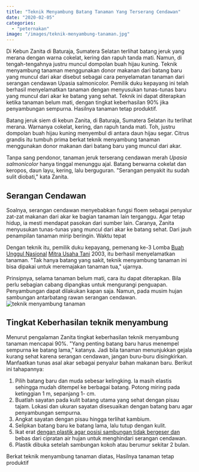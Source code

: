```yaml
---
title: "Teknik Menyambung Batang Tanaman Yang Terserang Cendawan"
date: "2020-02-05"
categories: 
  - "peternakan"
image: "/images/teknik-menyambung-tanaman.jpg"
---
```


Di Kebun Zanita di Baturaja, Sumatera Selatan terlihat batang jeruk yang merana dengan warna cokelat, kering dan rapuh tanda mati. Namun, di tengah-tengahnya justru muncul dompolan buah hijau kuning. Teknik menyambung tanaman menggunakan donor makanan dari batang baru yang muncul dari akar disebut sebagai cara penyelamatan tanaman dari serangan cendawan Upasia salmonicolor. Pemilik duku kepayang ini telah berhasil menyelamatkan tanaman dengan menyusukan tunas-tunas baru yang muncul dari akar ke batang yang sehat. Teknik ini dapat diterapkan ketika tanaman belum mati, dengan tingkat keberhasilan 90% jika penyambungan sempurna. Hasilnya tanaman tetap produktif.

Batang jeruk siem di kebun Zanita, di Baturaja, Sumatera Selatan itu terlihat merana. Warnanya cokelat, kering, dan rapuh tanda mati. Toh, justru dompolan buah hijau kuning menyembul di antara daun hijau segar. Citrus grandis itu tumbuh prima berkat teknik menyambung tanaman menggunakan donor makanan dari batang baru yang muncul dari akar.

Tanpa sang pendonor, tanaman jeruk terserang cendawan merah _Upasia salmonicolor_ hanya tinggal menunggu ajal. Batang berwarna cokelat dan keropos, daun layu, kering, lalu berguguran. "Serangan penyakit itu sudah sulit diobati," kata Zanita.

## Serangan Cendawan

Soalnya, serangan cendawan menyebabkan fungsi floem sebagai penyalur zat-zat makanan dari akar ke bagian tanaman lain terganggu. Agar tetap hidup, ia mesti mendapat pasokan dari sumber lain. Caranya, Zanita menyusukan tunas-tunas yang muncul dari akar ke batang sehat. Dari jauh penampilan tanaman mirip beringin. Waktu tepat

Dengan teknik itu, pemilik duku kepayang, pemenang ke-3 Lomba [Buah Unggul Nasional](http://localhost/mitra/permasalahan-seputar-rantai-pasok-buah.html) [Mitra Usaha Tani](http://localhost/mitra) 2003, itu berhasil menyelamatkan tanaman. "Tak hanya batang yang sakit, teknik menyambung tanaman ini bisa dipakai untuk meremajakan tanaman tua," ujarnya.

Prinsipnya, selama tanaman belum mati, cara itu dapat diterapkan. Bila perlu sebagian cabang dipangkas untuk mengurangi penguapan. Penyambungan dapat dilakukan kapan saja. Namun, pada musim hujan sambungan antarbatang rawan serangan cendawan. ![teknik menyambung tanaman](/images/teknik-menyambung-1024x576.jpg)

## Tingkat Keberhasilan teknik menyambung

Menurut pengalaman Zanita tingkat keberhasilan teknik menyambung tanaman mencapai 90%. "Yang penting batang baru harus menempel sempurna ke batang lama," katanya. Jadi bila tanaman menunjukkan gejala kurang sehat karena serangan cendawan, jangan buru-buru disingkirkan. Manfaatkan tunas asal akar sebagai penyalur bahan makanan baru. Berikut ini tahapannya:

1. Pilih batang baru dan muda sebesar kelingking. Ia masih elastis sehingga mudah ditempel ke berbagai batang. Potong miring pada ketinggian 1 m, sepanjang 1- cm.
2. Buatlah sayatan pada kulit batang utama yang sehat dengan pisau tajam. Lokasi dan ukuran sayatan disesuaikan dengan batang baru agar penyambungan sempurna.
3. Angkat sayatan dengan pisau hingga terlihat kambium.
4. Selipkan batang baru ke batang lama, lalu tutup dengan kulit.
5. Ikat erat [dengan plastik agar posisi sambungan tidak bergeser dan](http://localhost/mitra/budidaya-manggis-dengan-teknik-kaki.html) bebas dari cipratan air hujan untuk menghindari serangan cendawan.
6. Plastik dibuka setelah sambungan kokoh atau berumur sekitar 2 bulan.

Berkat teknik menyambung tanaman diatas, Hasilnya tanaman tetap produktif
